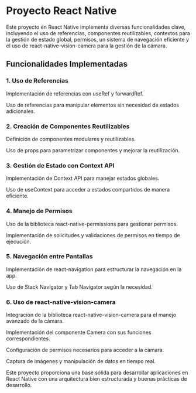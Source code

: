 # Proyecto React Native

Este proyecto en React Native implementa diversas funcionalidades clave, incluyendo el uso de referencias, componentes reutilizables, contextos para la gestión de estado global, permisos, un sistema de navegación eficiente y el uso de react-native-vision-camera para la gestión de la cámara.

## Funcionalidades Implementadas

### 1. Uso de Referencias

Implementación de referencias con useRef y forwardRef.

Uso de referencias para manipular elementos sin necesidad de estados adicionales.

### 2. Creación de Componentes Reutilizables

Definición de componentes modulares y reutilizables.

Uso de props para parametrizar componentes y mejorar la reutilización.

### 3. Gestión de Estado con Context API

Implementación de Context API para manejar estados globales.

Uso de useContext para acceder a estados compartidos de manera eficiente.

### 4. Manejo de Permisos

Uso de la biblioteca react-native-permissions para gestionar permisos.

Implementación de solicitudes y validaciones de permisos en tiempo de ejecución.

### 5. Navegación entre Pantallas

Implementación de react-navigation para estructurar la navegación en la app.

Uso de Stack Navigator y Tab Navigator según la necesidad.

### 6. Uso de react-native-vision-camera

Integración de la biblioteca react-native-vision-camera para el manejo avanzado de la cámara.

Implementación del componente Camera con sus funciones correspondientes.

Configuración de permisos necesarios para acceder a la cámara.

Captura de imágenes y manipulación de datos en tiempo real.

Este proyecto proporciona una base sólida para desarrollar aplicaciones en React Native con una arquitectura bien estructurada y buenas prácticas de desarrollo.
